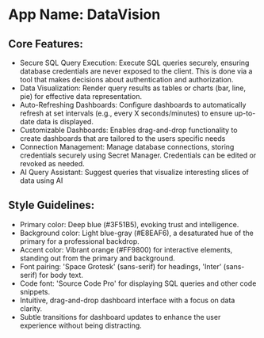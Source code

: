 # **App Name**: DataVision

## Core Features:

- Secure SQL Query Execution: Execute SQL queries securely, ensuring database credentials are never exposed to the client. This is done via a tool that makes decisions about authentication and authorization.
- Data Visualization: Render query results as tables or charts (bar, line, pie) for effective data representation.
- Auto-Refreshing Dashboards: Configure dashboards to automatically refresh at set intervals (e.g., every X seconds/minutes) to ensure up-to-date data is displayed.
- Customizable Dashboards: Enables drag-and-drop functionality to create dashboards that are tailored to the users specific needs
- Connection Management: Manage database connections, storing credentials securely using Secret Manager. Credentials can be edited or revoked as needed.
- AI Query Assistant: Suggest queries that visualize interesting slices of data using AI

## Style Guidelines:

- Primary color: Deep blue (#3F51B5), evoking trust and intelligence.
- Background color: Light blue-gray (#E8EAF6), a desaturated hue of the primary for a professional backdrop.
- Accent color: Vibrant orange (#FF9800) for interactive elements, standing out from the primary and background.
- Font pairing: 'Space Grotesk' (sans-serif) for headings, 'Inter' (sans-serif) for body text.
- Code font: 'Source Code Pro' for displaying SQL queries and other code snippets.
- Intuitive, drag-and-drop dashboard interface with a focus on data clarity.
- Subtle transitions for dashboard updates to enhance the user experience without being distracting.